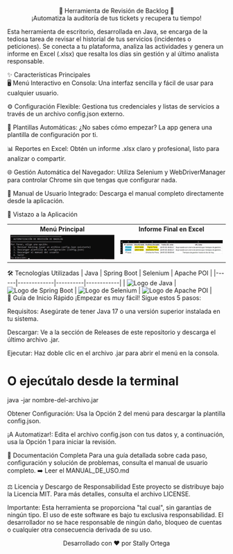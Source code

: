 <div align="center">

🤖 Herramienta de Revisión de Backlog 🤖 <br>
¡Automatiza la auditoría de tus tickets y recupera tu tiempo!

</div>

<div align="center">

</div>

Esta herramienta de escritorio, desarrollada en Java, se encarga de la tediosa tarea de revisar el historial de tus servicios (incidentes o peticiones). Se conecta a tu plataforma, analiza las actividades y genera un informe en Excel (.xlsx) que resalta los días sin gestión y al último analista responsable. <br>

✨ Características Principales <br>
🖥️ Menú Interactivo en Consola: Una interfaz sencilla y fácil de usar para cualquier usuario.

⚙️ Configuración Flexible: Gestiona tus credenciales y listas de servicios a través de un archivo config.json externo.

📄 Plantillas Automáticas: ¿No sabes cómo empezar? La app genera una plantilla de configuración por ti.

📊 Reportes en Excel: Obtén un informe .xlsx claro y profesional, listo para analizar o compartir.

🌐 Gestión Automática del Navegador: Utiliza Selenium y WebDriverManager para controlar Chrome sin que tengas que configurar nada.

📖 Manual de Usuario Integrado: Descarga el manual completo directamente desde la aplicación.

📸 Vistazo a la Aplicación
<table align="center">
<tr>
<td align="center"><strong>Menú Principal</strong></td>
<td align="center"><strong>Informe Final en Excel</strong></td>
</tr>
<tr>
<td><img src="captures/menu.png" alt="Imagen del menú principal en la consola" width="400"/></td>
<td><img src="captures/result.png" alt="Imagen de un ejemplo del reporte en Excel" width="400"/></td>
</tr>
</table>

🛠️ Tecnologías Utilizadas
| Java | Spring Boot | Selenium | Apache POI |
|------|-------------|----------|------------|
| <img src="https://img.icons8.com/color/48/000000/java-coffee-cup-logo.png" alt="Logo de Java"/> | <img src="https://img.icons8.com/color/48/000000/spring-logo.png" alt="Logo de Spring Boot"/> | <img src="https://img.icons8.com/color/48/000000/selenium-test-automation.png" alt="Logo de Selenium"/> | <img src="https://img.icons8.com/color/48/000000/ms-excel.png" alt="Logo de Apache POI"/> |
<br>
🚀 Guía de Inicio Rápido
¡Empezar es muy fácil! Sigue estos 5 pasos:

Requisitos: Asegúrate de tener Java 17 o una versión superior instalada en tu sistema.

Descargar: Ve a la sección de Releases de este repositorio y descarga el último archivo .jar.

Ejecutar: Haz doble clic en el archivo .jar para abrir el menú en la consola.
<br>
# O ejecútalo desde la terminal
java -jar nombre-del-archivo.jar

Obtener Configuración: Usa la Opción 2 del menú para descargar la plantilla config.json.

¡A Automatizar!: Edita el archivo config.json con tus datos y, a continuación, usa la Opción 1 para iniciar la revisión.

📖 Documentación Completa
Para una guía detallada sobre cada paso, configuración y solución de problemas, consulta el manual de usuario completo.
➡️ Leer el MANUAL_DE_USO.md

⚖️ Licencia y Descargo de Responsabilidad
Este proyecto se distribuye bajo la Licencia MIT. Para más detalles, consulta el archivo LICENSE.

Importante: Esta herramienta se proporciona "tal cual", sin garantías de ningún tipo. El uso de este software es bajo tu exclusiva responsabilidad. El desarrollador no se hace responsable de ningún daño, bloqueo de cuentas o cualquier otra consecuencia derivada de su uso.

<div align="center">

Desarrollado con ❤️ por Stally Ortega

</div>
